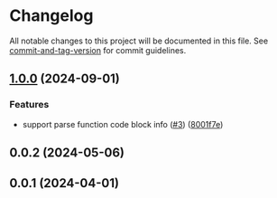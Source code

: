 # Changelog

All notable changes to this project will be documented in this file. See [commit-and-tag-version](https://github.com/absolute-version/commit-and-tag-version) for commit guidelines.

## [1.0.0](https://github.com/opensumi/tree-sitter-wasm/compare/v0.0.2...v1.0.0) (2024-09-01)


### Features

* support parse function code block info ([#3](https://github.com/opensumi/tree-sitter-wasm/issues/3)) ([8001f7e](https://github.com/opensumi/tree-sitter-wasm/commit/8001f7edaed04ef53805f5bb4c8578acec17040d))

## 0.0.2 (2024-05-06)

## 0.0.1 (2024-04-01)
